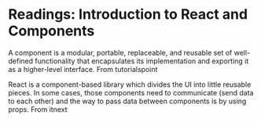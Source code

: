 # Readings: Introduction to React and Components

A component is a modular, portable, replaceable, and reusable set of well-defined functionality that encapsulates its implementation and exporting it as a higher-level interface. From tutorialspoint

React is a component-based library which divides the UI into little reusable pieces. In some cases, those components need to communicate (send data to each other) and the way to pass data between components is by using props. From itnext


